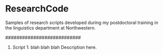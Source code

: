 # ResearchCode

Samples of research scripts developed during my postdoctoral training in the linguistics department at Northwestern. 

###########################

1. Script 1: blah blah blah
Description here.
